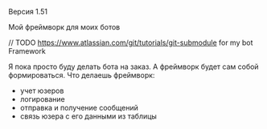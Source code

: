 Версия 1.51

Мой фреймворк для моих ботов

// TODO https://www.atlassian.com/git/tutorials/git-submodule for my bot Framework

Я пока просто буду делать бота на заказ. А фреймворк будет сам собой формироваться.
Что делаешь фреймворк:
- учет юзеров
- логирование
- отправка и получение сообщений
- связь юзера с его данными из таблицы